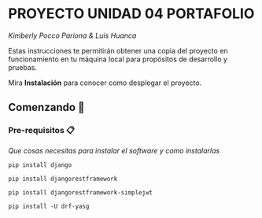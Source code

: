 # PROYECTO UNIDAD 04 PORTAFOLIO
_Kimberly Pocco Pariona & Luis Huanca_

Estas instrucciones te permitirán obtener una copia del proyecto en funcionamiento en tu máquina local para propósitos de desarrollo y pruebas.

Mira **Instalación** para conocer como desplegar el proyecto.
## Comenzando 🚀

### Pre-requisitos 📋

_Que cosas necesitas para instalar el software y como instalarlas_


```
pip install django
```
```
pip install djangorestframework
```
```
pip install djangorestframework-simplejwt
```
```
pip install -U drf-yasg
```

